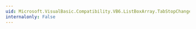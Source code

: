 ```yaml
---
uid: Microsoft.VisualBasic.Compatibility.VB6.ListBoxArray.TabStopChanged
internalonly: False
---
```

